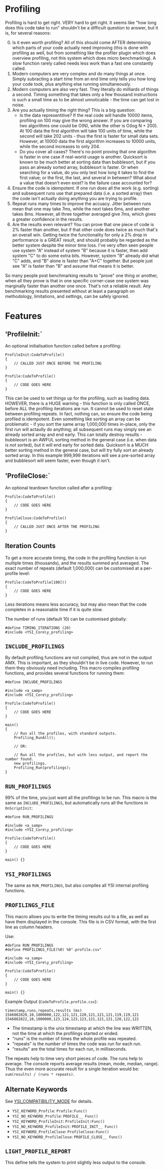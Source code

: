 # Profiling

Profiling is hard to get right.  VERY hard to get right.  It seems like "how long does this code take to run" shouldn't be a difficult question to answer, but it is, for several reasons:

0. Is it even worth profiling?  All of this should come AFTER determining which parts of your code actually need improving (this is done with profiling as well, but from something like the profiler plugin which does overview profiling, not this system which does micro benchmarking).  A slow function rarely called needs less work than a fast one constantly called.
1. Modern computers are very complex and do many things at once.  Simply subracting a start time from an end time only tells you how long your code took, plus anything else running simultaneously.
2. Modern computers are also very fast.  They literally do milliards of things a second.  Timing something that takes only a few thousand instructions is such a small time as to be almost unnoticable - the time can get lost in noise.
3. Are you actually timing the right thing?  This is a big question:
	* Is the data representitive?  If the real code will handle 10000 items, profiling on 100 may give the wrong answer.  If you are comparing two algorithms one could be O(N), while the other is O(log N + 200).  At 100 data the first algorithm will take 100 units of time, while the second will take 202 units - thus the first is faster for small data sets.  However, at 10000 data the first algorithm increases to 10000 units, while the second increases to only 204.
	* Do you cover all cases?  There's no point proving that one algorithm is faster in one case if real-world usage is another.  Quicksort is known to be much better at sorting data than bubblesort, but if you pass an already sorted array, bubblesort is faster.  Or when searching for a value, do you only test how long it takes to find the first value; or the first, the last, and several in between?  What about a value that doesn't even exist?  Is the failure case accounted for?
4. Ensure the code is idempotent.  If one run does all the work (e.g. sorting) and subsequent runs use that prepared data (i.e. a sorted array) then the code isn't actually doing anything you are trying to profile.
5. Repeat runs many times to improve the accuacy.  Jitter between runs mean that one may take 7ms, while the next takes 6ms, and another takes 8ms.  However, all three together averaged give 7ms, which gives a greater confidence in the results.
6. Are the results even relevant?  You can prove that one piece of code is 2% faster than another, but if that other code does twice as much that's an overall win.  Getting twice the functionality for only a 2% drop in performance is a GREAT result, and should probably be regarded as the better system despite the minor time loss.  I've very often seen people use system "A" instead of system "B" because it is faster, then add system "C" to do some extra bits.  However, system "B" already did what "C" adds, and "B" alone is faster than "A+C" together.  But people just see "A" is faster than "B" and assume that means it is better.

So many people post benchmarking results to "prove" one thing or another, when all they prove is that in one specific corner-case one system was marginally faster than another one once.  That's not a reliable result.  Any benchmarking results presented without at least a paragraph on methodology, limitations, and settings, can be safely ignored.

# Features

## 'ProfileInit:`

An optional initialisation function called before a profiling:

```pawn
ProfileInit:CodeToProfile()
{
	// CALLED JUST ONCE BEFORE THE PROFILING
}

Profile:CodeToProfile()
{
	// CODE GOES HERE
}
```

This can be used to set things up for the profiling, such as loading data.  HOWEVER, there is a HUGE warning - this function is only called ONCE, before ALL the profiling iterations are run.  It cannot be used to reset state between profiling repeats.  In fact, nothing can, so ensure the code being profiled is idempotent.  Even something like sorting an array can be problematic - if you sort the same array 1,000,000 times in-place, only the first run will actaully do anything; all subsequent runs may simply see an already sorted array and end early.  This can totally destroy results - bubbleosrt is an AWFUL sorting method in the general case (i.e. when data is not sorted), but it will end early for sorted data.  Quicksort is a MUCH better sorting method in the general case, but will try fully sort an already sorted array.  In this example 999,999 iterations will see a pre-sorted array and bubblesort will seem faster, even though it isn't.

## 'ProfileClose:`

An optional teardown function called after a profiling:

```pawn
Profile:CodeToProfile()
{
	// CODE GOES HERE
}

ProfileClose:CodeToProfile()
{
	// CALLED JUST ONCE AFTER THE PROFILING
}
```

## Iteration Counts

To get a more accurate timing, the code in the profiling function is run multiple times (thousands), and the results summed and averaged.  The exact number of repeats (default 1,000,000) can be customised at a per-profile level:

```pawn
Profile:CodeToProfile[100]()
{
	// CODE GOES HERE
}
```

Less iterations means less accuracy, but may also mean that the code completes in a reasonable time if it is quite slow.

The number of runs (default 10) can be customised globally:

```pawn
#define TIMING_ITERATIONS (20)
#include <YSI_Core\y_profiling>
```

## `INCLUDE_PROFILINGS`

By default profiling functions are not compiled, thus are not in the output AMX.  This is important, as they shouldn't be in live code.  However, to run them they obviously need including.  This macro compiles profiling functions, and provides several functions for running them:

```pawn
#define INCLUDE_PROFILINGS

#include <a_samp>
#include <YSI_Core\y_profiling>

Profile:CodeToProfile()
{
	// CODE GOES HERE
}

main()
{
	// Run all the profiles, with standard outputs.
	Profiling_RunAll();
	
	// OR:
	
	// Run all the profiles, but with less output, and report the number found.
	new profilings.
	Profiling_Run(profilings);
}
```

## `RUN_PROFILINGS`

99% of the time, you just want all the profilings to be run.  This macro is the same as `INCLUDE_PROFILINGS`, but automatically runs all the functions in `OnScriptInit`:

```pawn
#define RUN_PROFILINGS

#include <a_samp>
#include <YSI_Core\y_profiling>

Profile:CodeToProfile()
{
	// CODE GOES HERE
}

main() {}
```


## `YSI_PROFILINGS`

The same as `RUN_PROFILINGS`, but also compiles all YSI internal profiling functions.

## `PROFILINGS_FILE`

This macro allows you to write the timing results out to a file, as well as have them displayed in the console.  This file is in CSV format, with the first line as column headers.

Use:

```pawn
#define RUN_PROFILINGS
#define PROFILINGS_FILE(%0) %0".profile.csv"

#include <a_samp>
#include <YSI_Core\y_profiling>

Profile:CodeToProfile()
{
	// CODE GOES HERE
}

main() {}
```

Example Output (`CodeToProfile.profile.csv`):

```
timestamp,runs,repeats,results (ms)
1546082820,10,1000000,122,121,121,120,121,121,121,119,119,121
1546082822,10,1000000,123,124,123,123,121,121,121,120,122,122
```

* The timestamp is the unix timestamp at which the line was WRITTEN, not the time at which the profilings started or ended.
* "runs" is the number of times the whole profile was repeated.
* "repeats" is the number of times the code was run for each run.
* "results" are the total times for each run, in milliseconds.

The repeats help to time very short pieces of code.  The runs help to average.  The console reports average results (mean, mode, median, range).  Thus the even more accurate result for a single iteration would be: `sum(results) / (runs * repeats)`.

## Alternate Keywords

See [YSI_COMPATIBILITY_MODE](../../YSI_COMPATIBILITY_MODE.md) for details.

* `YSI_KEYWORD_Profile`: `Profile:Func()`
* `YSI_NO_KEYWORD_Profile`: `PROFILE__ Func()`
* `YSI_KEYWORD_ProfileInit`: `ProfileInit:Func()`
* `YSI_NO_KEYWORD_ProfileInit`: `PROFILE_INIT__ Func()`
* `YSI_KEYWORD_ProfileClose`: `ProfileClose:Func()`
* `YSI_NO_KEYWORD_ProfileClose`: `PROFILE_CLOSE__ Func()`

## `LIGHT_PROFILE_REPORT`

This define tells the system to print slightly less output to the console.

